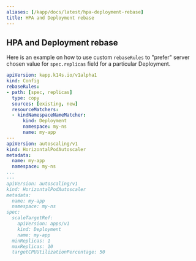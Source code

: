 ```yaml
---
aliases: [/kapp/docs/latest/hpa-deployment-rebase]
title: HPA and Deployment rebase
---
```

## HPA and Deployment rebase

Here is an example on how to use custom `rebaseRules` to "prefer" server chosen value for `spec.replicas` field for a particular Deployment.

```yaml
apiVersion: kapp.k14s.io/v1alpha1
kind: Config
rebaseRules:
- path: [spec, replicas]
  type: copy
  sources: [existing, new]
  resourceMatchers:
  - kindNamespaceNameMatcher:
      kind: Deployment
      namespace: my-ns
      name: my-app
---
apiVersion: autoscaling/v1
kind: HorizontalPodAutoscaler
metadata:
  name: my-app
  namespace: my-ns
...
---
apiVersion: autoscaling/v1
kind: HorizontalPodAutoscaler
metadata:
  name: my-app
  namespace: my-ns
spec:
  scaleTargetRef:
    apiVersion: apps/v1
    kind: Deployment
    name: my-app
  minReplicas: 1
  maxReplicas: 10
  targetCPUUtilizationPercentage: 50
```
